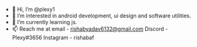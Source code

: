 - 👋 Hi, I’m @plexy1
- 👀 I’m interested in android development, ui design and software utilities.
- 🌱 I’m currently learning js.
- 📫 Reach me at
email - rishabyadav6132@gmail.com
Discord - Plexy#3656
Instagram - rishabaf

<!---
plexy1/plexy1 is a ✨ special ✨ repository because its `README.md` (this file) appears on your GitHub profile.
You can click the Preview link to take a look at your changes.
--->

